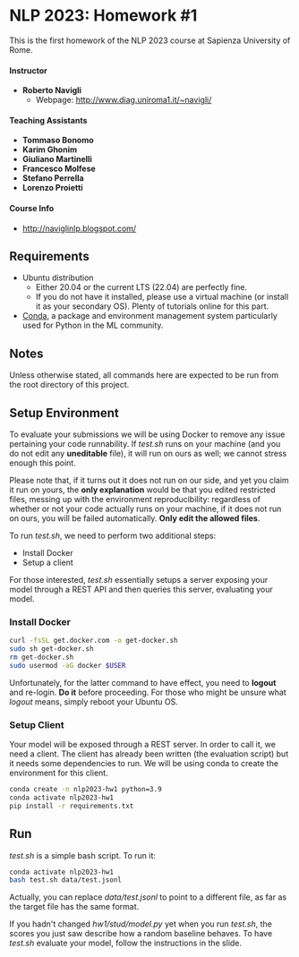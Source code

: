 # NLP 2023: Homework #1

This is the first homework of the NLP 2023 course at Sapienza University of Rome.

#### Instructor

* **Roberto Navigli**
  * Webpage: http://www.diag.uniroma1.it/~navigli/

#### Teaching Assistants

* **Tommaso Bonomo**
* **Karim Ghonim**
* **Giuliano Martinelli**
* **Francesco Molfese**
* **Stefano Perrella**
* **Lorenzo Proietti**

#### Course Info

* http://naviglinlp.blogspot.com/

## Requirements

* Ubuntu distribution
  * Either 20.04 or the current LTS (22.04) are perfectly fine.
  * If you do not have it installed, please use a virtual machine (or install it as your secondary OS). Plenty of tutorials online for this part.
* [Conda](https://docs.conda.io/projects/conda/en/latest/index.html), a package and environment management system particularly used for Python in the ML community.

## Notes

Unless otherwise stated, all commands here are expected to be run from the root directory of this project.

## Setup Environment

To evaluate your submissions we will be using Docker to remove any issue pertaining your code runnability. If *test.sh* runs on your machine (and you do not edit any **uneditable** file), it will run on ours as well; we cannot stress enough this point.

Please note that, if it turns out it does not run on our side, and yet you claim it run on yours, the **only explanation** would be that you edited restricted files,
messing up with the environment reproducibility: regardless of whether or not your code actually runs on your machine, if it does not run on ours,
you will be failed automatically. **Only edit the allowed files**.

To run *test.sh*, we need to perform two additional steps:

* Install Docker
* Setup a client

For those interested, *test.sh* essentially setups a server exposing your model through a REST API and then queries this server, evaluating your model.

### Install Docker

```bash
curl -fsSL get.docker.com -o get-docker.sh
sudo sh get-docker.sh
rm get-docker.sh
sudo usermod -aG docker $USER
```

Unfortunately, for the latter command to have effect, you need to **logout** and re-login. **Do it** before proceeding.
For those who might be unsure what *logout* means, simply reboot your Ubuntu OS.

### Setup Client

Your model will be exposed through a REST server. In order to call it, we need a client. The client has already been written
(the evaluation script) but it needs some dependencies to run. We will be using conda to create the environment for this client.

```bash
conda create -n nlp2023-hw1 python=3.9
conda activate nlp2023-hw1
pip install -r requirements.txt
```

## Run

*test.sh* is a simple bash script. To run it:

```bash
conda activate nlp2023-hw1
bash test.sh data/test.jsonl
```

Actually, you can replace *data/test.jsonl* to point to a different file, as far as the target file has the same format.

If you hadn't changed *hw1/stud/model.py* yet when you run *test.sh*, the scores you just saw describe how a random baseline
behaves. To have *test.sh* evaluate your model, follow the instructions in the slide.
